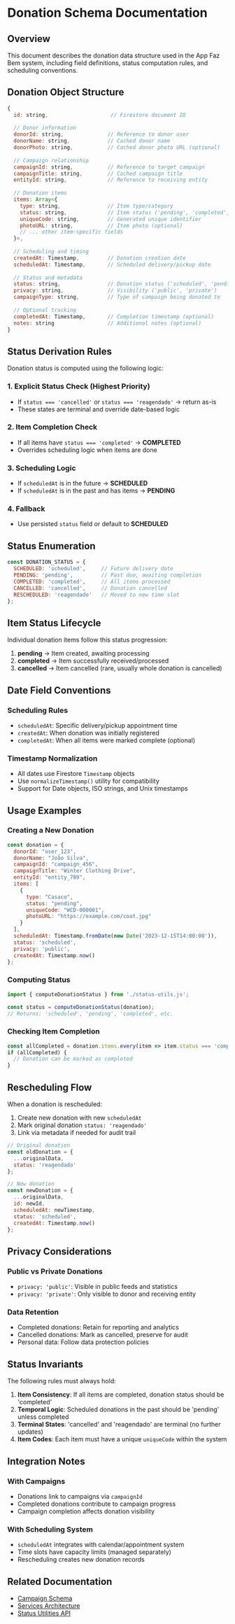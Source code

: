 # Donation Schema Documentation

## Overview

This document describes the donation data structure used in the App Faz Bem system, including field definitions, status computation rules, and scheduling conventions.

## Donation Object Structure

```javascript
{
  id: string,                    // Firestore document ID
  
  // Donor information
  donorId: string,              // Reference to donor user
  donorName: string,            // Cached donor name
  donorPhoto: string,           // Cached donor photo URL (optional)
  
  // Campaign relationship
  campaignId: string,           // Reference to target campaign
  campaignTitle: string,        // Cached campaign title
  entityId: string,             // Reference to receiving entity
  
  // Donation items
  items: Array<{
    type: string,               // Item type/category
    status: string,             // Item status ('pending', 'completed', etc.)
    uniqueCode: string,         // Generated unique identifier
    photoURL: string,           // Item photo (optional)
    // ... other item-specific fields
  }>,
  
  // Scheduling and timing
  createdAt: Timestamp,         // Donation creation date
  scheduledAt: Timestamp,       // Scheduled delivery/pickup date
  
  // Status and metadata
  status: string,               // Donation status ('scheduled', 'pending', 'completed', etc.)
  privacy: string,              // Visibility ('public', 'private')
  campaignType: string,         // Type of campaign being donated to
  
  // Optional tracking
  completedAt: Timestamp,       // Completion timestamp (optional)
  notes: string                 // Additional notes (optional)
}
```

## Status Derivation Rules

Donation status is computed using the following logic:

### 1. Explicit Status Check (Highest Priority)
- If `status === 'cancelled'` or `status === 'reagendado'` → return as-is
- These states are terminal and override date-based logic

### 2. Item Completion Check
- If all items have `status === 'completed'` → **COMPLETED**
- Overrides scheduling logic when items are done

### 3. Scheduling Logic
- If `scheduledAt` is in the future → **SCHEDULED**
- If `scheduledAt` is in the past and has items → **PENDING**

### 4. Fallback
- Use persisted `status` field or default to **SCHEDULED**

## Status Enumeration

```javascript
const DONATION_STATUS = {
  SCHEDULED: 'scheduled',     // Future delivery date
  PENDING: 'pending',         // Past due, awaiting completion
  COMPLETED: 'completed',     // All items processed
  CANCELLED: 'cancelled',     // Donation cancelled
  RESCHEDULED: 'reagendado'   // Moved to new time slot
};
```

## Item Status Lifecycle

Individual donation items follow this status progression:

1. **pending** → Item created, awaiting processing
2. **completed** → Item successfully received/processed
3. **cancelled** → Item cancelled (rare, usually whole donation is cancelled)

## Date Field Conventions

### Scheduling Rules
- `scheduledAt`: Specific delivery/pickup appointment time
- `createdAt`: When donation was initially registered
- `completedAt`: When all items were marked complete (optional)

### Timestamp Normalization
- All dates use Firestore `Timestamp` objects
- Use `normalizeTimestamp()` utility for compatibility
- Support for Date objects, ISO strings, and Unix timestamps

## Usage Examples

### Creating a New Donation
```javascript
const donation = {
  donorId: "user_123",
  donorName: "João Silva",
  campaignId: "campaign_456",
  campaignTitle: "Winter Clothing Drive",
  entityId: "entity_789",
  items: [
    {
      type: "Casaco",
      status: "pending",
      uniqueCode: "WCD-000001",
      photoURL: "https://example.com/coat.jpg"
    }
  ],
  scheduledAt: Timestamp.fromDate(new Date('2023-12-15T14:00:00')),
  status: 'scheduled',
  privacy: 'public',
  createdAt: Timestamp.now()
};
```

### Computing Status
```javascript
import { computeDonationStatus } from './status-utils.js';

const status = computeDonationStatus(donation);
// Returns: 'scheduled', 'pending', 'completed', etc.
```

### Checking Item Completion
```javascript
const allCompleted = donation.items.every(item => item.status === 'completed');
if (allCompleted) {
  // Donation can be marked as completed
}
```

## Rescheduling Flow

When a donation is rescheduled:

1. Create new donation with new `scheduledAt`
2. Mark original donation `status: 'reagendado'`
3. Link via metadata if needed for audit trail

```javascript
// Original donation
const oldDonation = {
  ...originalData,
  status: 'reagendado'
};

// New donation
const newDonation = {
  ...originalData,
  id: newId,
  scheduledAt: newTimestamp,
  status: 'scheduled',
  createdAt: Timestamp.now()
};
```

## Privacy Considerations

### Public vs Private Donations
- `privacy: 'public'`: Visible in public feeds and statistics
- `privacy: 'private'`: Only visible to donor and receiving entity

### Data Retention
- Completed donations: Retain for reporting and analytics
- Cancelled donations: Mark as cancelled, preserve for audit
- Personal data: Follow data protection policies

## Status Invariants

The following rules must always hold:

1. **Item Consistency**: If all items are completed, donation status should be 'completed'
2. **Temporal Logic**: Scheduled donations in the past should be 'pending' unless completed
3. **Terminal States**: 'cancelled' and 'reagendado' are terminal (no further updates)
4. **Item Codes**: Each item must have a unique `uniqueCode` within the system

## Integration Notes

### With Campaigns
- Donations link to campaigns via `campaignId`
- Completed donations contribute to campaign progress
- Campaign completion affects donation visibility

### With Scheduling System
- `scheduledAt` integrates with calendar/appointment system
- Time slots have capacity limits (managed separately)
- Rescheduling creates new donation records

## Related Documentation

- [Campaign Schema](./campaign.md)
- [Services Architecture](../architecture/services.md)
- [Status Utilities API](../../status-utils.js)